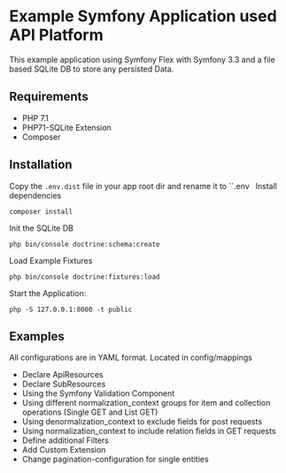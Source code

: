 # Example Symfony Application used API Platform

This example application using Symfony Flex with Symfony 3.3 and a file based SQLite DB to store any persisted Data.

## Requirements

* PHP 7.1
* PHP71-SQLite Extension
* Composer

## Installation

Copy the ``.env.dist`` file in your app root dir and rename it to ``.env`
`
Install dependencies

``
composer install
``

Init the SQLite DB

``
php bin/console doctrine:schema:create
``

Load Example Fixtures

``
php bin/console doctrine:fixtures:load
``

Start the Application:

``
php -S 127.0.0.1:8000 -t public
``

## Examples

All configurations are in YAML format. Located in config/mappings

* Declare ApiResources
* Declare SubResources
* Using the Symfony Validation Component
* Using different normalization_context groups for item and collection operations (Single GET and List GET)
* Using denormalization_context to exclude fields for post requests
* Using normalization_context to include relation fields in GET requests
* Define additional Filters
* Add Custom Extension
* Change pagination-configuration for single entities